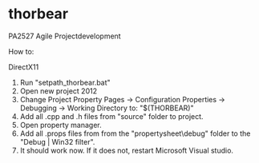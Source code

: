 thorbear
========

PA2527 Agile Projectdevelopment

How to:

DirectX11
1. Run "setpath_thorbear.bat"
2. Open new project 2012
3. Change Project Property Pages -> Configuration Properties -> Debugging -> Working Directory to: "$(THORBEAR)"
4. Add all .cpp and .h files from "source" folder to project.
5. Open property manager.
6. Add all .props files from from the "propertysheet\debug" folder to the "Debug | Win32 filter".
7. It should work now. If it does not, restart Microsoft Visual studio.